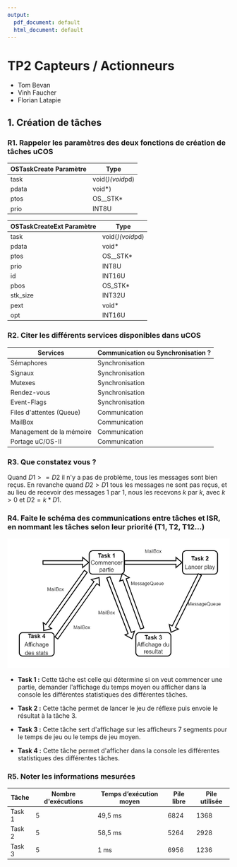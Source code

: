 ```yaml
---
output:
  pdf_document: default
  html_document: default
---
```

# TP2 Capteurs / Actionneurs

- Tom Bevan
- Vinh Faucher
- Florian Latapie

## 1. Création de tâches

### R1. Rappeler les paramètres des deux fonctions de création de tâches uCOS

| OSTaskCreate Paramètre | Type             |
|------------------------|------------------|
| task                   | void(*)(void*pd) |
| pdata                  | void*)           |
| ptos                   | OS__STK*         |
| prio                   | INT8U            |

| OSTaskCreateExt Paramètre | Type             |
|---------------------------|------------------|
| task                      | void(*)(void*pd) |
| pdata                     | void*            |
| ptos                      | OS__STK*         |
| prio                      | INT8U            |
| id                        | INT16U           |
| pbos                      | OS_STK*          |
| stk_size                  | INT32U           |
| pext                      | void*            |
| opt                       | INT16U           |

### R2. Citer les différents services disponibles dans uCOS

| Services                 | Communication ou Synchronisation ? |
|--------------------------|------------------------------------|
| Sémaphores               | Synchronisation                    |
| Signaux                  | Synchronisation                    |
| Mutexes                  | Synchronisation                    |
| Rendez-vous              | Synchronisation                    |
| Event-Flags              | Synchronisation                    |
| Files d'attentes (Queue) | Communication                      |
| MailBox                  | Communication                      |
| Management de la mémoire | Communication                      |
| Portage uC/OS-II         | Communication                      |

### R3. Que constatez vous ?

Quand $D1 >= D2$ il n'y a pas de problème, tous les messages sont bien reçus. En revanche quand $D2 > D1$ tous les
messages ne sont pas reçus, et au lieu de recevoir des messages $1$ par $1$, nous les recevons $k$ par $k$, avec $k > 0$
et $D2 = k * D1$.

### R4. Faite le schéma des communications entre tâches et ISR, en nommant les tâches selon leur priorité (T1, T2, T12…)

![Diagramme représentant les communications entre les différentes tasks](./TP2.drawio.png)

- **Task 1 :** Cette tâche est celle qui détermine si on veut commencer une partie, demander l'affichage du temps moyen
  ou afficher dans la console les différentes statistiques des différentes tâches.

- **Task 2 :** Cette tâche permet de lancer le jeu de réflexe puis envoie le résultat à la tâche 3.

- **Task 3 :** Cette tâche sert d'affichage sur les afficheurs 7 segments pour le temps de jeu ou le temps de jeu moyen.

- **Task 4 :** Cette tâche permet d'afficher dans la console les différentes statistiques des différentes tâches.

### R5. Noter les informations mesurées

| Tâche  | Nombre d'exécutions | Temps d’exécution moyen | Pile libre | Pile utilisée |
|--------|---------------------|-------------------------|------------|---------------|
| Task 1 | 5                   | 49,5 ms                 | 6824       | 1368          |
| Task 2 | 5                   | 58,5 ms                 | 5264       | 2928          |
| Task 3 | 5                   | 1 ms                    | 6956       | 1236          |

